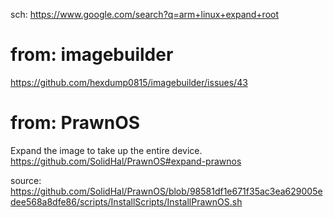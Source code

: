 sch: https://www.google.com/search?q=arm+linux+expand+root

# from: imagebuilder
https://github.com/hexdump0815/imagebuilder/issues/43

# from: PrawnOS
Expand the image to take up the entire device. 
https://github.com/SolidHal/PrawnOS#expand-prawnos

source: https://github.com/SolidHal/PrawnOS/blob/98581df1e671f35ac3ea629005edee568a8dfe86/scripts/InstallScripts/InstallPrawnOS.sh
